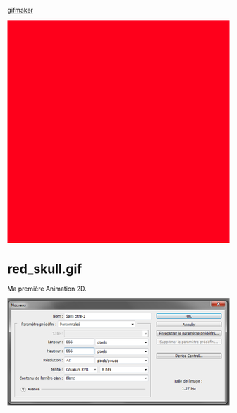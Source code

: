 
[gifmaker](https://ezgif.com/maker)




![](./anim/red_skull.gif)

# red_skull.gif

Ma première Animation 2D.

![](./img/ilu1.png)